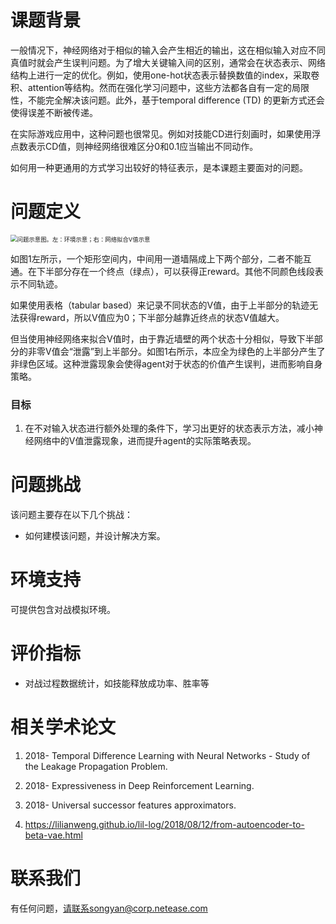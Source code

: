 # 课题背景

一般情况下，神经网络对于相似的输入会产生相近的输出，这在相似输入对应不同真值时就会产生误判问题。为了增大关键输入间的区别，通常会在状态表示、网络结构上进行一定的优化。例如，使用one-hot状态表示替换数值的index，采取卷积、attention等结构。然而在强化学习问题中，这些方法都各自有一定的局限性，不能完全解决该问题。此外，基于temporal difference (TD) 的更新方式还会使得误差不断被传递。

在实际游戏应用中，这种问题也很常见。例如对技能CD进行刻画时，如果使用浮点数表示CD值，则神经网络很难区分0和0.1应当输出不同动作。

如何用一种更通用的方式学习出较好的特征表示，是本课题主要面对的问题。

# 问题定义

<img src="https://raw.githubusercontent.com/FuxiRL/FuxiRL-research-book/master/.assets/%E5%BC%BA%E5%8C%96%E5%AD%A6%E4%B9%A0%E7%8A%B6%E6%80%81%E7%89%B9%E5%BE%81%E8%A1%A8%E7%A4%BA%E5%AD%A6%E4%B9%A0/image-20200113144153801.png" alt="问题示意图。左：环境示意；右：网络拟合V值示意" style="zoom:67%;" />

如图1左所示，一个矩形空间内，中间用一道墙隔成上下两个部分，二者不能互通。在下半部分存在一个终点（绿点），可以获得正reward。其他不同颜色线段表示不同轨迹。

如果使用表格（tabular based）来记录不同状态的V值，由于上半部分的轨迹无法获得reward，所以V值应为0；下半部分越靠近终点的状态V值越大。

但当使用神经网络来拟合V值时，由于靠近墙壁的两个状态十分相似，导致下半部分的非零V值会“泄露”到上半部分。如图1右所示，本应全为绿色的上半部分产生了非绿色区域。这种泄露现象会使得agent对于状态的价值产生误判，进而影响自身策略。

### 目标

1. 在不对输入状态进行额外处理的条件下，学习出更好的状态表示方法，减小神经网络中的V值泄露现象，进而提升agent的实际策略表现。

# 问题挑战

该问题主要存在以下几个挑战：

- 如何建模该问题，并设计解决方案。

# 环境支持

可提供包含对战模拟环境。

# 评价指标

- 对战过程数据统计，如技能释放成功率、胜率等

# 相关学术论文

1. 2018- Temporal Difference Learning with Neural Networks - Study of the Leakage Propagation Problem.

2. 2018- Expressiveness in Deep Reinforcement Learning.

3. 2018- Universal successor features approximators.

4. https://lilianweng.github.io/lil-log/2018/08/12/from-autoencoder-to-beta-vae.html

# 联系我们

有任何问题，请联系songyan@corp.netease.com